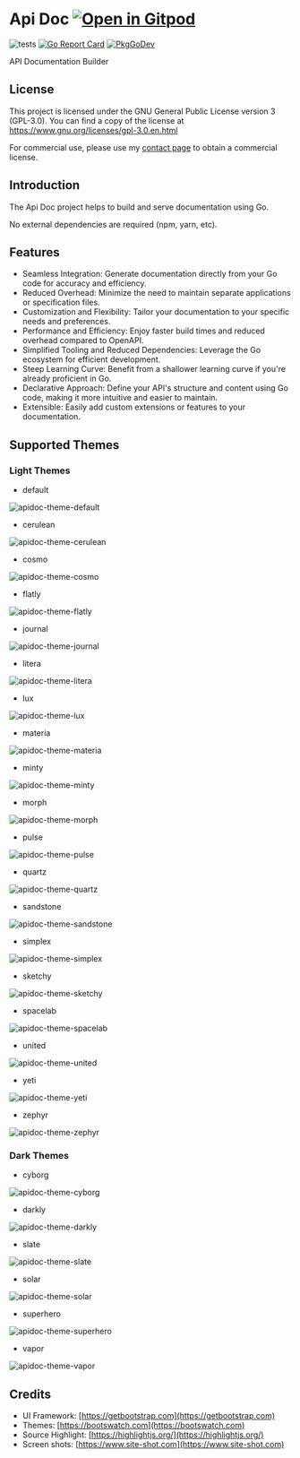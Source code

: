 # Api Doc <a href="https://gitpod.io/#https://github.com/gouniverse/apidoc" style="float:right:"><img src="https://gitpod.io/button/open-in-gitpod.svg" alt="Open in Gitpod" loading="lazy"></a>

![tests](https://github.com/gouniverse/apidoc/workflows/tests/badge.svg)
[![Go Report Card](https://goreportcard.com/badge/github.com/gouniverse/apidoc)](https://goreportcard.com/report/github.com/gouniverse/apidoc)
[![PkgGoDev](https://pkg.go.dev/badge/github.com/gouniverse/apidoc)](https://pkg.go.dev/github.com/gouniverse/apidoc)

API Documentation Builder

## License

This project is licensed under the GNU General Public License version 3 (GPL-3.0).
You can find a copy of the license at https://www.gnu.org/licenses/gpl-3.0.en.html

For commercial use, please use my [contact page](https://lesichkov.co.uk/contact)
to obtain a commercial license.

## Introduction

The Api Doc project helps to build and serve documentation using Go.

No external dependencies are required (npm, yarn, etc).

## Features

- Seamless Integration: Generate documentation directly from your Go code for accuracy and efficiency.
- Reduced Overhead: Minimize the need to maintain separate applications or specification files.
- Customization and Flexibility: Tailor your documentation to your specific needs and preferences.
- Performance and Efficiency: Enjoy faster build times and reduced overhead compared to OpenAPI.
- Simplified Tooling and Reduced Dependencies: Leverage the Go ecosystem for efficient development.
- Steep Learning Curve: Benefit from a shallower learning curve if you're already proficient in Go.
- Declarative Approach: Define your API's structure and content using Go code, making it more intuitive and easier to maintain.
- Extensible: Easily add custom extensions or features to your documentation.

## Supported Themes

### Light Themes

- default

![apidoc-theme-default](./screenshots/apidoc-theme-default.png)

- cerulean

![apidoc-theme-cerulean](./screenshots/apidoc-theme-cerulean.png)

- cosmo

![apidoc-theme-cosmo](./screenshots/apidoc-theme-cosmo.png)

- flatly

![apidoc-theme-flatly](./screenshots/apidoc-theme-flatly.png)

- journal

![apidoc-theme-journal](./screenshots/apidoc-theme-journal.png)

- litera

![apidoc-theme-litera](./screenshots/apidoc-theme-litera.png)

- lux

![apidoc-theme-lux](./screenshots/apidoc-theme-lux.png)

- materia

![apidoc-theme-materia](./screenshots/apidoc-theme-materia.png)

- minty

![apidoc-theme-minty](./screenshots/apidoc-theme-minty.png)

- morph

![apidoc-theme-morph](./screenshots/apidoc-theme-morph.png)

- pulse

![apidoc-theme-pulse](./screenshots/apidoc-theme-pulse.png)

- quartz

![apidoc-theme-quartz](./screenshots/apidoc-theme-quartz.png)

- sandstone

![apidoc-theme-sandstone](./screenshots/apidoc-theme-sandstone.png)

- simplex

![apidoc-theme-simplex](./screenshots/apidoc-theme-simplex.png)

- sketchy

![apidoc-theme-sketchy](./screenshots/apidoc-theme-sketchy.png)

- spacelab

![apidoc-theme-spacelab](./screenshots/apidoc-theme-spacelab.png)

- united

![apidoc-theme-united](./screenshots/apidoc-theme-united.png)

- yeti

![apidoc-theme-yeti](./screenshots/apidoc-theme-yeti.png)

- zephyr

![apidoc-theme-zephyr](./screenshots/apidoc-theme-zephyr.png)

### Dark Themes

- cyborg

![apidoc-theme-cyborg](./screenshots/apidoc-theme-cyborg.png)

- darkly

![apidoc-theme-darkly](./screenshots/apidoc-theme-darkly.png)

- slate

![apidoc-theme-slate](./screenshots/apidoc-theme-slate.png)

- solar

![apidoc-theme-solar](./screenshots/apidoc-theme-solar.png)

- superhero

![apidoc-theme-superhero](./screenshots/apidoc-theme-superhero.png)

- vapor

![apidoc-theme-vapor](./screenshots/apidoc-theme-vapor.png)


## Credits

- UI Framework: [https://getbootstrap.com](https://getbootstrap.com)
- Themes: [https://bootswatch.com](https://bootswatch.com)
- Source Highlight: [https://highlightjs.org/](https://highlightjs.org/)
- Screen shots: [https://www.site-shot.com](https://www.site-shot.com)